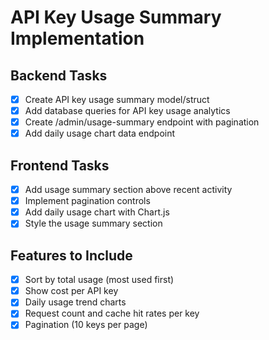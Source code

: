 # API Key Usage Summary Implementation

## Backend Tasks
- [x] Create API key usage summary model/struct
- [x] Add database queries for API key usage analytics  
- [x] Create /admin/usage-summary endpoint with pagination
- [x] Add daily usage chart data endpoint

## Frontend Tasks
- [x] Add usage summary section above recent activity 
- [x] Implement pagination controls
- [x] Add daily usage chart with Chart.js
- [x] Style the usage summary section

## Features to Include
- [x] Sort by total usage (most used first)
- [x] Show cost per API key
- [x] Daily usage trend charts
- [x] Request count and cache hit rates per key
- [x] Pagination (10 keys per page)
